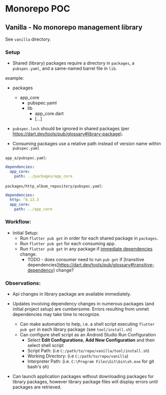 # Monorepo POC

## Vanilla - No monorepo management library

See `vanilla` directory.

### Setup 

- Shared (library) packages require a directory in `packages`, a `pubspec.yaml`, and a same-named barrel file in `lib`.

example:

- packages
    - app_core
        - pubspec.yaml
        - lib
            - app_core.dart
            - [...]
    
- `pubspec.lock` should be ignored in shared packages (per https://dart.dev/tools/pub/glossary#library-package).
- Consuming packages use a relative path instead of version name within `pubspec.yaml`

`app_a/pubspec.yaml`:
```yaml
dependencies:
  app_core:
    path: ../packages/app_core
```

`packages/http_album_repository/pubspec.yaml`:
```yaml
dependencies:
  http: ^0.13.3
  app_core:
    path: ../app_core
```

### Workflow:

- Initial Setup:
    - Run `flutter pub get` in order for each shared package in `packages`.
    - Run `flutter pub get` for each consuming app.
    - Run `flutter pub get` in any package if [immediate dependencies](https://dart.dev/tools/pub/glossary#immediate-dependency) change. 
        - TODO - does consumer need to run `pub get` if [transitive dependencies]https://dart.dev/tools/pub/glossary#transitive-dependency) change?
    
### Observations:

- Api changes in library package are available immediately.
- Updates involving dependency changes in numerous packages (and initial project setup) are cumbersome. Errors resulting from unmet dependencies may take time to recognize.
    - Can make automation to help, i.e. a shell script executing `flutter pub get` in each library package (see `tool/install.sh`)
    - Can configure shell script as an Android Studio Run Configuration
        - Select **Edit Configurations**, **Add New Configuration** and then select shell script
        - Script Path: <browse and find shell script> (i.e `C:/path/to/repo/vanilla/tool/install.sh`)
        - Working Directory: <browse and find project root> (i.e `C:/path/to/repo/vanilla`)
        - Interpreter Path: <path to sh> (i.e. `C:\Program Files\Git\bin\sh.exe` for git bash's sh)
    
- Can launch application packages without downloading packages for library packages, however library package files will display errors until packages are retrieved.